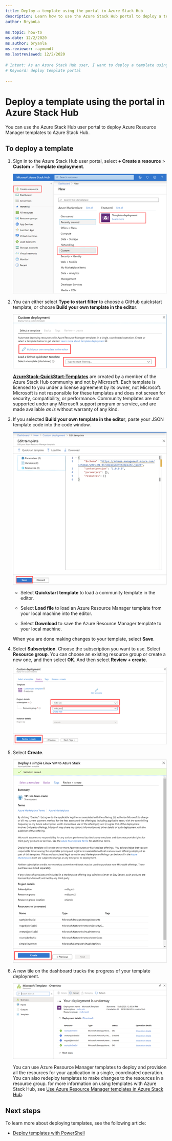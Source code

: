 ```yaml
---
title: Deploy a template using the portal in Azure Stack Hub 
description: Learn how to use the Azure Stack Hub portal to deploy a template.
author: BryanLa

ms.topic: how-to
ms.date: 12/2/2020
ms.author: bryanla
ms.reviewer: raymondl
ms.lastreviewed: 12/2/2020

# Intent: As an Azure Stack Hub user, I want to deploy a template using the portal in Azure Stack Hub so I can manage resources efficiently.
# Keyword: deploy template portal

---
```


# Deploy a template using the portal in Azure Stack Hub

You can use the Azure Stack Hub user portal to deploy Azure Resource Manager templates to Azure Stack Hub.

## To deploy a template

1. Sign in to the Azure Stack Hub user portal, select **+ Create a resource** > **Custom** > **Template deployment**.

   ![Create a resource in Azure Stack Hub portal](media/azure-stack-deploy-template-portal/template-deploy1a.png)

2. You can either select **Type to start filter** to choose a GitHub quickstart template, or choose **Build your own template in the editor**.

   ![Deploy template in Azure Stack Hub portal](media/azure-stack-deploy-template-portal/template-deploy2a.png)

    [**AzureStack-QuickStart-Templates**](https://github.com/Azure/AzureStack-QuickStart-Templates) are created by a member of the Azure Stack Hub community and not by Microsoft. Each  template is licensed to you under a license agreement by its owner, not Microsoft. Microsoft is not responsible for these templates and does not screen for security, compatibility, or performance. Community templates are not supported under any Microsoft support program or service, and are made available *as is* without warranty of any kind.

3. If you selected **Build your own template in the editor**, paste your JSON template code into the code window.

   ![Edit template in Azure Stack Hub portal](media/azure-stack-deploy-template-portal/template-deploy3a.png)

    - Select **Quickstart template** to load a community template in the editor.

    - Select **Load file** to load an Azure Resource Manager template from your local machine into the editor.

    - Select **Download** to save the Azure Resource Manager template to your local machine.

    When you are done making changes to your template, select **Save**.

4. Select **Subscription**. Choose the subscription you want to use. Select **Resource group**. You can choose an existing resource group or create a new one, and then select **OK**. And then select **Review + create**.

   ![Edit parameters in Azure Stack Hub portal](media/azure-stack-deploy-template-portal/template-deploy4a.png)

5. Select **Create**.

   ![Select subscription in Azure Stack Hub portal](media/azure-stack-deploy-template-portal/template-deploy5a.png)

6. A new tile on the dashboard tracks the progress of your template deployment.

   ![Select resource group in Azure Stack Hub portal](media/azure-stack-deploy-template-portal/template-deploy6a.png)

   You can use Azure Resource Manager templates to deploy and provision all the resources for your application in a single, coordinated operation. You can also redeploy templates to make changes to the resources in a resource group. for more information on using templates with Azure Stack Hub, see [Use Azure Resource Manager templates in Azure Stack Hub](azure-stack-arm-templates.md).

## Next steps

To learn more about deploying templates, see the following article:

- [Deploy templates with PowerShell](azure-stack-deploy-template-powershell.md)
